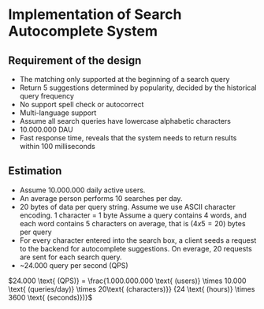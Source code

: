 # Implementation of Search Autocomplete System

## Requirement of the design

- The matching only supported at the beginning of a search query
- Return 5 suggestions determined by popularity, decided by the historical query frequency
- No support spell check or autocorrect
- Multi-language support
- Assume all search queries have lowercase alphabetic characters
- 10.000.000 DAU
- Fast response time, reveals that the system needs to return results within 100 milliseconds

## Estimation

- Assume 10.000.000 daily active users.
- An average person performs 10 searches per day.
- 20 bytes of data per query string. 
Assume we use ASCII character encoding. 1 character = 1 byte
Assume a query contains 4 words, and each word contains 5 characters on average, that is $(4x5=20)$ bytes per query
- For every character entered into the search box, a client seeds a request to the backend for autocomplete suggestions.
On everage, 20 requests are sent for each search query.
- ~24.000 query per second (QPS) 

$24.000 \text{ (QPS)} = \frac{1.000.000.000 \text{ (users)} \times 10.000 \text{ (queries/day)} \times 20\text{ (characters)}} {24 \text{ (hours)} \times 3600 \text{ (seconds)})}$


